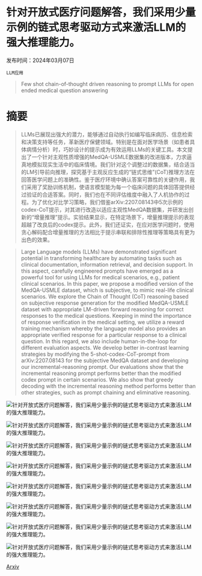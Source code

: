 # 针对开放式医疗问题解答，我们采用少量示例的链式思考驱动方式来激活LLM的强大推理能力。

发布时间：2024年03月07日

`LLM应用`

> Few shot chain-of-thought driven reasoning to prompt LLMs for open ended medical question answering

# 摘要

> LLMs已展现出强大的潜力，能够通过自动执行如编写临床病历、信息检索和决策支持等任务，革新医疗保健领域。特别是在面对医学场景（如患者具体病情分析）时，巧妙设计的提示成为有效运用LLMs的关键工具。本文提出了一个针对主观性质增强的MedQA-USMLE数据集的改进版本，力求逼真地模拟现实生活中的临床情境。我们针对这个调整过的数据集，结合适当的LM引导前向推理，探究基于主观反应生成的“链式思维”(CoT)推理方法在回答医学问题上的准确性。鉴于医疗环境中确认答案可靠性的关键作用，我们采用了奖励训练机制，使语言模型能为每一个临床问题的具体回答提供经过验证的合适答案。同时，我们也在不同评估维度中融入了人机协作的过程。为了优化对比学习策略，我们借鉴arXiv:2207.08143中5次示例的codex-CoT提示，对其进行改造以适应主观性MedQA数据集，并研发出创新的“增量推理”提示。实验结果显示，在特定场景下，增量推理提示的表现超越了改良后的codex提示。此外，我们还证实，在应对医学问题时，使用贪心解码配合增量推理的方法相比于提示串联和排除性推理等策略具有更为出色的效果。

> Large Language models (LLMs) have demonstrated significant potential in transforming healthcare by automating tasks such as clinical documentation, information retrieval, and decision support. In this aspect, carefully engineered prompts have emerged as a powerful tool for using LLMs for medical scenarios, e.g., patient clinical scenarios. In this paper, we propose a modified version of the MedQA-USMLE dataset, which is subjective, to mimic real-life clinical scenarios. We explore the Chain of Thought (CoT) reasoning based on subjective response generation for the modified MedQA-USMLE dataset with appropriate LM-driven forward reasoning for correct responses to the medical questions. Keeping in mind the importance of response verification in the medical setting, we utilize a reward training mechanism whereby the language model also provides an appropriate verified response for a particular response to a clinical question. In this regard, we also include human-in-the-loop for different evaluation aspects. We develop better in-contrast learning strategies by modifying the 5-shot-codex-CoT-prompt from arXiv:2207.08143 for the subjective MedQA dataset and developing our incremental-reasoning prompt. Our evaluations show that the incremental reasoning prompt performs better than the modified codex prompt in certain scenarios. We also show that greedy decoding with the incremental reasoning method performs better than other strategies, such as prompt chaining and eliminative reasoning.

![针对开放式医疗问题解答，我们采用少量示例的链式思考驱动方式来激活LLM的强大推理能力。](../../../paper_images/2403.04890/prompting_vs_dataset_svg.png)

![针对开放式医疗问题解答，我们采用少量示例的链式思考驱动方式来激活LLM的强大推理能力。](../../../paper_images/2403.04890/motivation_svg_second.png)

![针对开放式医疗问题解答，我们采用少量示例的链式思考驱动方式来激活LLM的强大推理能力。](../../../paper_images/2403.04890/medqa_objective_codex_vs_kj_svg.png)

![针对开放式医疗问题解答，我们采用少量示例的链式思考驱动方式来激活LLM的强大推理能力。](../../../paper_images/2403.04890/medqa_descriptive_codex_vs_kj_svg.png)

![针对开放式医疗问题解答，我们采用少量示例的链式思考驱动方式来激活LLM的强大推理能力。](../../../paper_images/2403.04890/verifier_reasoning_generation.png)

![针对开放式医疗问题解答，我们采用少量示例的链式思考驱动方式来激活LLM的强大推理能力。](../../../paper_images/2403.04890/verifier_input.png)

![针对开放式医疗问题解答，我们采用少量示例的链式思考驱动方式来激活LLM的强大推理能力。](../../../paper_images/2403.04890/noopt_llama7B.png)

![针对开放式医疗问题解答，我们采用少量示例的链式思考驱动方式来激活LLM的强大推理能力。](../../../paper_images/2403.04890/noopt_llama70B.png)

[Arxiv](https://arxiv.org/abs/2403.04890)